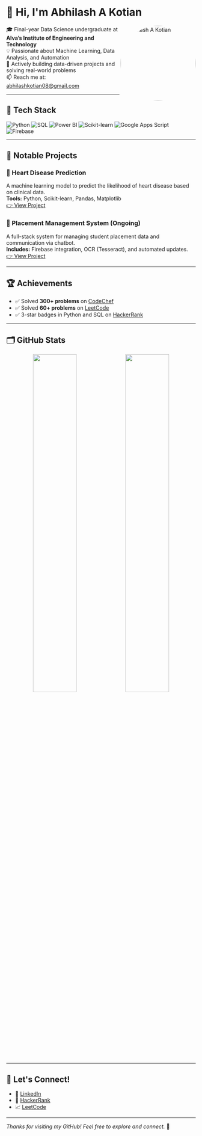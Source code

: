 # 👋 Hi, I'm Abhilash A Kotian

<img align="right" src="https://avatars.githubusercontent.com/u/your-github-id" width="200" alt="Abhilash A Kotian" style="border-radius: 50%" />

🎓 Final-year Data Science undergraduate at **Alva’s Institute of Engineering and Technology**  
💡 Passionate about Machine Learning, Data Analysis, and Automation  
🚀 Actively building data-driven projects and solving real-world problems  
📫 Reach me at: abhilashkotian08@gmail.com

---

## 🔧 Tech Stack

![Python](https://img.shields.io/badge/-Python-3776AB?logo=python&logoColor=white&style=flat-square)
![SQL](https://img.shields.io/badge/-SQL-4479A1?logo=mysql&logoColor=white&style=flat-square)
![Power BI](https://img.shields.io/badge/-Power%20BI-F2C811?logo=powerbi&logoColor=black&style=flat-square)
![Scikit-learn](https://img.shields.io/badge/-Scikit--learn-F7931E?logo=scikit-learn&logoColor=white&style=flat-square)
![Google Apps Script](https://img.shields.io/badge/-Google%20Apps%20Script-4285F4?logo=google&logoColor=white&style=flat-square)
![Firebase](https://img.shields.io/badge/-Firebase-FFCA28?logo=firebase&logoColor=black&style=flat-square)

---

## 📌 Notable Projects

### 🔬 Heart Disease Prediction
A machine learning model to predict the likelihood of heart disease based on clinical data.  
**Tools:** Python, Scikit-learn, Pandas, Matplotlib  
[👉 View Project](https://github.com/Abhilashkotian/Heart-Disease-Prediction)

### 💬 Placement Management System (Ongoing)
A full-stack system for managing student placement data and communication via chatbot.  
**Includes:** Firebase integration, OCR (Tesseract), and automated updates.  
[👉 View Project](https://github.com/Abhilashkotian/Placement-Management-System)

---

## 🏆 Achievements

- ✅ Solved **300+ problems** on [CodeChef](https://www.codechef.com/users/abhilash_ak)
- ✅ Solved **60+ problems** on [LeetCode](https://leetcode.com/u/ABHILASH_A_KOTIAN/)
- ✅ 3-star badges in Python and SQL on [HackerRank](https://www.hackerrank.com/profile/4AL22CD003)

---

## 🗂️ GitHub Stats

<p align="center">
  <img src="https://github-readme-stats.vercel.app/api?username=Abhilashkotian&show_icons=true&theme=radical" width="48%" />
  <img src="https://github-readme-stats.vercel.app/api/top-langs/?username=Abhilashkotian&layout=compact&theme=radical" width="48%" />
</p>

---

## 🤝 Let's Connect!

- 🔗 [LinkedIn](https://www.linkedin.com/in/abhilash-a-kotian/)
- 🧠 [HackerRank](https://www.hackerrank.com/profile/4AL22CD003)
- 📈 [LeetCode](https://leetcode.com/u/ABHILASH_A_KOTIAN/)

---

*Thanks for visiting my GitHub! Feel free to explore and connect.* 🚀
